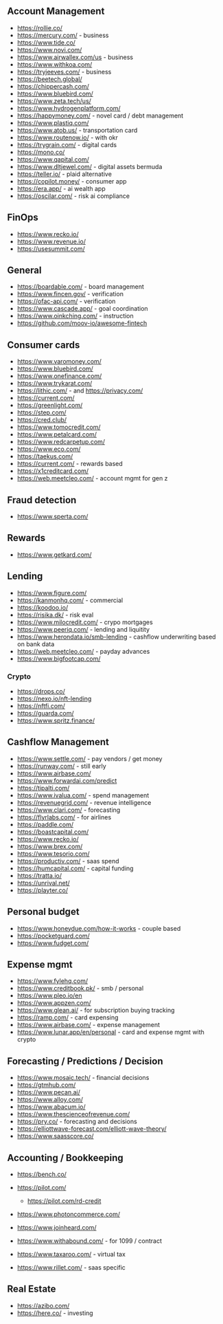 ## Account Management

- https://rollie.co/
- https://mercury.com/ - business
- https://www.tide.co/
- https://www.novi.com/
- https://www.airwallex.com/us - business
- https://www.withkoa.com/
- https://tryjeeves.com/ - business
- https://beetech.global/
- https://chippercash.com/
- https://www.bluebird.com/
- https://www.zeta.tech/us/
- https://www.hydrogenplatform.com/
- https://happymoney.com/ - novel card / debt management
- https://www.plastiq.com/
- https://www.atob.us/ - transportation card
- https://www.routenow.io/ - with okr
- https://trygrain.com/ - digital cards
- https://mono.co/
- https://www.qapital.com/
- https://www.dltjewel.com/ - digital assets bermuda
- https://teller.io/ - plaid alternative
- https://copilot.money/ - consumer app
- https://era.app/ - ai wealth app
- https://oscilar.com/ - risk ai compliance

## FinOps

- https://www.recko.io/
- https://www.revenue.io/
- https://usesummit.com/

## General

- https://boardable.com/ - board management
- https://www.fincen.gov/ - verification
- https://ofac-api.com/ - verification
- https://www.cascade.app/ - goal coordination
- https://www.oinkching.com/ - instruction
- https://github.com/moov-io/awesome-fintech

## Consumer cards

- https://www.varomoney.com/
- https://www.bluebird.com/
- https://www.onefinance.com/
- https://www.trykarat.com/
- https://lithic.com/ - and https://privacy.com/
- https://current.com/
- https://greenlight.com/
- https://step.com/
- https://cred.club/
- https://www.tomocredit.com/
- https://www.petalcard.com/
- https://www.redcarpetup.com/
- https://www.eco.com/
- https://taekus.com/
- https://current.com/ - rewards based
- https://x1creditcard.com/
- https://web.meetcleo.com/ - account mgmt for gen z

## Fraud detection

- https://www.sperta.com/

## Rewards

- https://www.getkard.com/

## Lending

- https://www.figure.com/
- https://kanmonhq.com/ - commercial
- https://koodoo.io/
- https://risika.dk/ - risk eval
- https://www.milocredit.com/ - crypo mortgages
- https://www.peeriq.com/ - lending and liquitity
- https://www.herondata.io/smb-lending - cashflow underwriting based on bank data
- https://web.meetcleo.com/ - payday advances
- https://www.bigfootcap.com/

### Crypto

- https://drops.co/
- https://nexo.io/nft-lending
- https://nftfi.com/
- https://guarda.com/
- https://www.spritz.finance/

## Cashflow Management

- https://www.settle.com/ - pay vendors / get money
- https://runway.com/ - still early
- https://www.airbase.com/
- https://www.forwardai.com/predict
- https://tipalti.com/
- https://www.ivalua.com/ - spend management
- https://revenuegrid.com/ - revenue intelligence
- https://www.clari.com/ - forecasting
- https://flyrlabs.com/ - for airlines
- https://paddle.com/
- https://boastcapital.com/
- https://www.recko.io/
- https://www.brex.com/
- https://www.tesorio.com/
- https://productiv.com/ - saas spend
- https://humcapital.com/ - capital funding
- https://tratta.io/
- https://unrival.net/
- https://playter.co/

## Personal budget

- https://www.honeydue.com/how-it-works - couple based
- https://pocketguard.com/
- https://www.fudget.com/

## Expense mgmt

- https://www.fylehq.com/
- https://www.creditbook.pk/ - smb / personal
- https://www.pleo.io/en
- https://www.appzen.com/
- https://www.glean.ai/ - for subscription buying tracking
- https://ramp.com/ - card expensing
- https://www.airbase.com/ - expense management
- https://www.lunar.app/en/personal - card and expense mgmt with crypto

## Forecasting / Predictions / Decision

- https://www.mosaic.tech/ - financial decisions
- https://gtmhub.com/
- https://www.pecan.ai/
- https://www.alloy.com/
- https://www.abacum.io/
- https://www.thescienceofrevenue.com/
- https://pry.co/ - forecasting and decisions
- https://elliottwave-forecast.com/elliott-wave-theory/
- https://www.saasscore.co/

## Accounting / Bookkeeping

- https://bench.co/
- https://pilot.com/
  - https://pilot.com/rd-credit
- https://www.photoncommerce.com/
- https://www.joinheard.com/
- https://www.withabound.com/ - for 1099 / contract

- https://www.taxaroo.com/ - virtual tax
- https://www.rillet.com/ - saas specific

## Real Estate

- https://azibo.com/
- https://here.co/ - investing 
